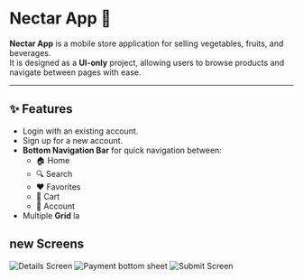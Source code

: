 
# Nectar App 🍏

**Nectar App** is a mobile store application for selling vegetables, fruits, and beverages.  
It is designed as a **UI-only** project, allowing users to browse products and navigate between pages with ease.

---

## ✨ Features
- Login with an existing account.
- Sign up for a new account.
- **Bottom Navigation Bar** for quick navigation between:
  - 🏠 Home
  - 🔍 Search
  - ❤️ Favorites
  - 🛒 Cart
  - 👤 Account
- Multiple **Grid** la



## new Screens

![Details Screen]('assets/screenshots/7.png')
![Payment bottom sheet ]('assets/screenshots/8.png')
![Submit Screen]('assets/screenshots/9.png')
